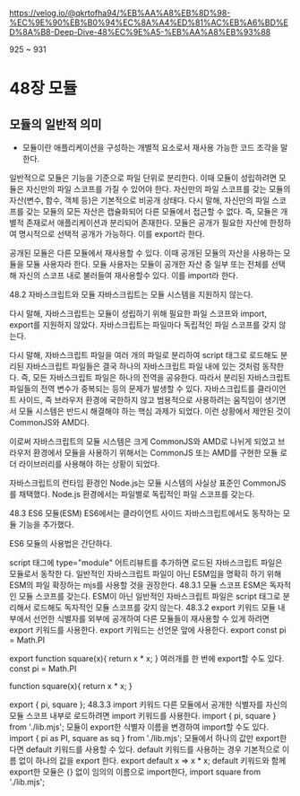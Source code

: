 https://velog.io/@qkrtofha94/%EB%AA%A8%EB%8D%98-%EC%9E%90%EB%B0%94%EC%8A%A4%ED%81%AC%EB%A6%BD%ED%8A%B8-Deep-Dive-48%EC%9E%A5-%EB%AA%A8%EB%93%88

925 ~ 931

48장 모듈
===

모듈의 일반적 의미
---
- 모듈이란 애플리케이션을 구성하는 개별적 요소로서 재사용 가능한 코드 조각을 말한다.

일반적으로 모듈은 기능을 기준으로 파일 단위로 분리한다.
이때 모듈이 성립하려면 모듈은 자신만의 파일 스코프를 가질 수 있어야 한다.
자신만의 파일 스코프를 갖는 모듈의 자산(변수, 함수, 객체 등)은 기본적으로 비공개 상태다. 다시 말해, 자신만의 파일 스코프를 갖는 모듈의 모든 자산은 캡슐화되어 다른 모듈에서 접근할 수 없다.
즉, 모듈은 개별적 존재로서 애플리케이션과 분리되어 존재한다.
모듈은 공개가 필요한 자산에 한정하여 명시적으로 선택적 공개가 가능하다.
이를 export라 한다.

공개된 모듈은 다른 모듈에서 재사용할 수 있다.
이때 공개된 모듈의 자산을 사용하는 모듈을 모듈 사용자라 한다.
모듈 사용자는 모듈이 공개한 자산 중 일부 또는 전체를 선택해 자신의 스코프 내로 불러들여 재사용할수 있다.
이를 import라 한다.

48.2 자바스크립트와 모듈
자바스크립트는 모듈 시스템을 지원하지 않는다.

다시 말해, 자바스크립트는 모듈이 성립하기 위해 필요한 파일 스코프와 import, export를 지원하지 않았다.
자바스크립트는 파일마다 독립적인 파일 스코프를 갖지 않는다.

다시 말해, 자바스크립트 파일을 여러 개의 파일로 분리하여 script 태그로 로드해도 분리된 자바스크립트 파일들은 결국 하나의 자바스크립트 파일 내에 있는 것처럼 동작한다.
즉, 모든 자바스크립트 파일은 하나의 전역을 공유한다.
따라서 분리된 자바스크립트 파일들의 전역 변수가 중복되는 등의 문제가 발생할 수 있다.
자바스크립트를 클라이언트 사이드, 즉 브라우저 환경에 국한하지 않고 범용적으로 사용하려는 움직임이 생기면서 모듈 시스템은 반드시 해결해야 하는 핵심 과제가 되었다.
이런 상황에서 제안된 것이 CommonJS와 AMD다.

이로써 자바스크립트의 모듈 시스템은 크게 CommonJS와 AMD로 나뉘게 되었고 브라우저 환경에서 모듈을 사용하기 위해서는 CommonJS 또는 AMD를 구현한 모듈 로더 라이브러리를 사용해야 하는 상황이 되었다.

자바스크립트의 런타임 환경인 Node.js는 모듈 시스템의 사실상 표준인 CommonJS를 채택했다. Node.js 환경에서는 파일별로 독립적인 파일 스코프를 갖는다.

48.3 ES6 모듈(ESM)
ES6에서는 클라이언트 사이드 자바스크립트에서도 동작하는 모듈 기능을 추가했다.

ES6 모듈의 사용법은 간단하다.

script 태그에 type="module" 어트리뷰트를 추가하면 로드된 자바스크립트 파일은 모듈로서 동작한 다.
일반적인 자바스크립트 파일이 아닌 ESM임을 명확히 하기 위해 ESM의 파일 확장하는 mjs를 사용할 것을 권장한다.
48.3.1 모듈 스코프
ESM은 독자적인 모듈 스코프를 갖는다.
ESM이 아닌 일반적인 자바스크립트 파일은 script 태그로 분리해서 로드해도 독자적인 모듈 스코프를 갖지 않는다.
48.3.2 export 키워드
모듈 내부에서 선언한 식별자를 외부에 공개하여 다른 모듈들이 재사용할 수 있게 하려면 export 키워드를 사용한다.
export 키워드는 선언문 앞에 사용한다.
export const pi = Math.PI

export function square(x){
	return x * x;
}
여러개를 한 번에 export할 수도 있다.
const pi = Math.PI

function square(x){
	return x * x;
}

export { pi, square };
48.3.3 import 키워드
다른 모듈에서 공개한 식별자를 자신의 모듈 스코프 내부로 로드하려면 import 키워드를 사용한다.
import { pi, square } from './lib.mjs';
모듈이 export한 식별자 이름을 변경하여 import할 수도 있다.
import { pi as PI, square as sq } from './lib.mjs';
모듈에서 하나의 값만 export한다면 default 키워드를 사용할 수 있다.
default 키워드를 사용하는 경우 기본적으로 이름 없이 하나의 값을 export 한다.
export default x => x * x;
default 키워드와 함께 export한 모듈은 {} 없이 임의의 이름으로 import한다,
import square from './lib.mjs';

































